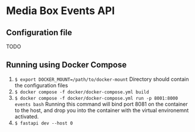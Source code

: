 # Media Box Events API

## Configuration file

TODO


## Running using Docker Compose

1. `$ export DOCKER_MOUNT=/path/to/docker-mount` Directory should contain the configuration files
1. `$ docker compose -f docker/docker-compose.yml build`
1. `$ docker compose -f docker/docker-compose.yml run -p 8001:8000 events bash` Running this command will bind port 8081 on the container to the host, and drop you into the container with the virtual environemnt activated.
1. `$ fastapi dev --host 0`
